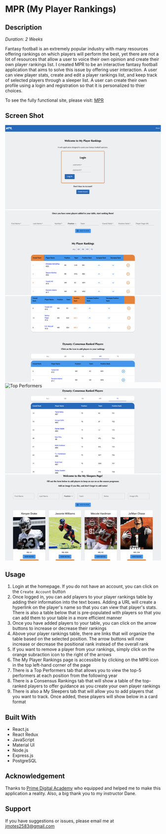 # MPR (My Player Rankings)

## Description

_Duration: 2 Weeks_

Fantasy football is an extremely popular industry with many resources offering rankings on which players will perform the best, yet there are not a lot of resources that allow a user to voice their own opinion and create their own player rankings list. I created MPR to be an interactive fantasy football application that aims to solve this issue by offering user interaction. A user can view player stats, create and edit a player rankings list, and keep track of selected players through a sleeper list. A user can create their own profile using a login and registration so that it is personalized to thier choices. 

To see the fully functional site, please visit: [MPR](https://my-player-rankings.herokuapp.com/)

## Screen Shot

![Login](/public/images/mpr1.png)
![My Rankings](/public/images/mpr2.png)
![My Rankings 2](/public/images/mpr3.png)
![Top Performers](/public/images/mpr4.png)
![Consensus Rankings](/public/images/mpr5.png)
![My Sleepers](/public/images/mpr6.png)

## Usage

1. Login at the homepage. If you do not have an account, you can click on the `Create Account` button 
2. Once logged in, you can add players to your player rankings table by adding their information into the text boxes. Adding a URL will create a hyperlink on the player's name so that you can view that player's stats. There is also a table below that is pre-populated with players so that you can add them to your table in a more efficient manner
3. Once you have added players to your table, you can click on the arrow buttons to increase or decrease their rankings
4. Above your player rankings table, there are links that will organize the table based on the selected position. The arrow buttons will now increase or 
decrease the positional rank instead of the overall rank 
5. If you want to remove a player from your rankings, simply click on the orange subraction icon to the right of the arrows
6. The My Player Rankings page is accessible by clicking on the MPR icon in the top left-hand corner of the page
7. There is a Top Performers tab that allows you to view the top-5 performers at each position from the following year
8. There is a Consensus Rankings tab that will show a table of the top-ranked players to offer guidance as you create your own player rankings
9. There is also a My Sleepers tab that will allow you to add players that you want to track. Once added, these players will show below in a card format

## Built With

- React.js
- React Redux
- JavaScript
- Material UI
- Node.js
- Express.js
- PostgreSQL

## Acknowledgement
Thanks to [Prime Digital Academy](www.primeacademy.io) who equipped and helped me to make this application a reality. Also, a big thank you to my instructor Dane. 

## Support
If you have suggestions or issues, please email me at [jmotes2583@gmail.com](www.google.com)
